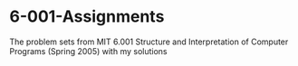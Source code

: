 # 6-001-Assignments
The problem sets from MIT 6.001 Structure and Interpretation of Computer Programs (Spring 2005) with my solutions
